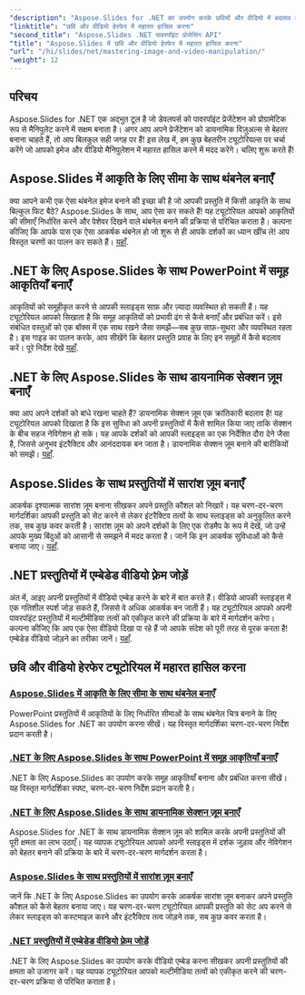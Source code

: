 ```yaml
---
"description": "Aspose.Slides for .NET का उपयोग करके छवियों और वीडियो में बदलाव करके अपनी प्रस्तुतियों को बेहतर बनाना सीखें। यह विस्तृत मार्गदर्शिका चरण-दर-चरण ट्यूटोरियल प्रदान करती है।"
"linktitle": "छवि और वीडियो हेरफेर में महारत हासिल करना"
"second_title": "Aspose.Slides .NET पावरपॉइंट प्रोसेसिंग API"
"title": "Aspose.Slides में छवि और वीडियो हेरफेर में महारत हासिल करना"
"url": "/hi/slides/net/mastering-image-and-video-manipulation/"
"weight": 12
---
```


## परिचय

Aspose.Slides for .NET एक अद्भुत टूल है जो डेवलपर्स को पावरपॉइंट प्रेजेंटेशन को प्रोग्रामेटिक रूप से मैनिपुलेट करने में सक्षम बनाता है। अगर आप अपने प्रेजेंटेशन को डायनामिक विज़ुअल्स से बेहतर बनाना चाहते हैं, तो आप बिलकुल सही जगह पर हैं! इस लेख में, हम कुछ बेहतरीन ट्यूटोरियल्स पर चर्चा करेंगे जो आपको इमेज और वीडियो मैनिपुलेशन में महारत हासिल करने में मदद करेंगे। चलिए शुरू करते हैं!

## Aspose.Slides में आकृति के लिए सीमा के साथ थंबनेल बनाएँ

क्या आपने कभी एक ऐसा थंबनेल इमेज बनाने की इच्छा की है जो आपकी प्रस्तुति में किसी आकृति के साथ बिल्कुल फिट बैठे? Aspose.Slides के साथ, आप ऐसा कर सकते हैं! यह ट्यूटोरियल आपको आकृतियों की सीमाएँ निर्धारित करने और पेशेवर दिखने वाले थंबनेल बनाने की प्रक्रिया से परिचित कराता है। कल्पना कीजिए कि आपके पास एक ऐसा आकर्षक थंबनेल हो जो शुरू से ही आपके दर्शकों का ध्यान खींच ले! आप विस्तृत चरणों का पालन कर सकते हैं। [यहाँ](./create-thumbnail-bounds-shape/).

## .NET के लिए Aspose.Slides के साथ PowerPoint में समूह आकृतियाँ बनाएँ

आकृतियों को समूहीकृत करने से आपकी स्लाइड्स साफ़ और ज़्यादा व्यवस्थित हो सकती हैं। यह ट्यूटोरियल आपको सिखाता है कि समूह आकृतियों को प्रभावी ढंग से कैसे बनाएँ और प्रबंधित करें। इसे संबंधित वस्तुओं को एक बॉक्स में एक साथ रखने जैसा समझें—सब कुछ साफ़-सुथरा और व्यवस्थित रहता है। इस गाइड का पालन करके, आप सीखेंगे कि बेहतर प्रस्तुति प्रवाह के लिए इन समूहों में कैसे बदलाव करें। पूरे निर्देश देखें [यहाँ](./create-group-shapes/).

## .NET के लिए Aspose.Slides के साथ डायनामिक सेक्शन ज़ूम बनाएँ

क्या आप अपने दर्शकों को बांधे रखना चाहते हैं? डायनामिक सेक्शन ज़ूम एक क्रांतिकारी बदलाव है! यह ट्यूटोरियल आपको दिखाता है कि इस सुविधा को अपनी प्रस्तुतियों में कैसे शामिल किया जाए ताकि सेक्शन के बीच सहज नेविगेशन हो सके। यह आपके दर्शकों को आपकी स्लाइड्स का एक निर्देशित दौरा देने जैसा है, जिससे अनुभव इंटरैक्टिव और आनंददायक बन जाता है। डायनामिक सेक्शन ज़ूम बनाने की बारीकियों को समझें। [यहाँ](./create-dynamic-section-zoom/).

## Aspose.Slides के साथ प्रस्तुतियों में सारांश ज़ूम बनाएँ

आकर्षक दृश्यात्मक सारांश ज़ूम बनाना सीखकर अपने प्रस्तुति कौशल को निखारें। यह चरण-दर-चरण मार्गदर्शिका आपकी प्रस्तुति को सेट करने से लेकर इंटरैक्टिव तत्वों के साथ स्लाइड्स को अनुकूलित करने तक, सब कुछ कवर करती है। सारांश ज़ूम को अपने दर्शकों के लिए एक रोडमैप के रूप में देखें, जो उन्हें आपके मुख्य बिंदुओं को आसानी से समझने में मदद करता है। जानें कि इन आकर्षक सुविधाओं को कैसे बनाया जाए। [यहाँ](./create-summary-zoom/).

## .NET प्रस्तुतियों में एम्बेडेड वीडियो फ़्रेम जोड़ें

अंत में, आइए अपनी प्रस्तुतियों में वीडियो एम्बेड करने के बारे में बात करते हैं। वीडियो आपकी स्लाइड्स में एक गतिशील स्पर्श जोड़ सकते हैं, जिससे वे अधिक आकर्षक बन जाती हैं। यह ट्यूटोरियल आपको अपनी पावरपॉइंट प्रस्तुतियों में मल्टीमीडिया तत्वों को एकीकृत करने की प्रक्रिया के बारे में मार्गदर्शन करेगा। कल्पना कीजिए कि आप एक ऐसा वीडियो दिखा पा रहे हैं जो आपके संदेश को पूरी तरह से पूरक करता है! एम्बेडेड वीडियो जोड़ने का तरीका जानें। [यहाँ](./add-embedded-videos-frame/).

## छवि और वीडियो हेरफेर ट्यूटोरियल में महारत हासिल करना
### [Aspose.Slides में आकृति के लिए सीमा के साथ थंबनेल बनाएँ](./create-thumbnail-bounds-shape/)
PowerPoint प्रस्तुतियों में आकृतियों के लिए निर्धारित सीमाओं के साथ थंबनेल चित्र बनाने के लिए Aspose.Slides for .NET का उपयोग करना सीखें। यह विस्तृत मार्गदर्शिका चरण-दर-चरण निर्देश प्रदान करती है।
### [.NET के लिए Aspose.Slides के साथ PowerPoint में समूह आकृतियाँ बनाएँ](./create-group-shapes/)
.NET के लिए Aspose.Slides का उपयोग करके समूह आकृतियाँ बनाना और प्रबंधित करना सीखें। यह विस्तृत मार्गदर्शिका स्पष्ट, चरण-दर-चरण निर्देश प्रदान करती है।
### [.NET के लिए Aspose.Slides के साथ डायनामिक सेक्शन ज़ूम बनाएँ](./create-dynamic-section-zoom/)
Aspose.Slides for .NET के साथ डायनामिक सेक्शन ज़ूम को शामिल करके अपनी प्रस्तुतियों की पूरी क्षमता का लाभ उठाएँ। यह व्यापक ट्यूटोरियल आपको अपनी स्लाइड्स में दर्शक जुड़ाव और नेविगेशन को बेहतर बनाने की प्रक्रिया के बारे में चरण-दर-चरण मार्गदर्शन करता है।
### [Aspose.Slides के साथ प्रस्तुतियों में सारांश ज़ूम बनाएँ](./create-summary-zoom/)
जानें कि .NET के लिए Aspose.Slides का उपयोग करके आकर्षक सारांश ज़ूम बनाकर अपने प्रस्तुति कौशल को कैसे बेहतर बनाया जाए। यह चरण-दर-चरण ट्यूटोरियल आपकी प्रस्तुति को सेट अप करने से लेकर स्लाइड्स को कस्टमाइज़ करने और इंटरैक्टिव तत्व जोड़ने तक, सब कुछ कवर करता है।
### [.NET प्रस्तुतियों में एम्बेडेड वीडियो फ़्रेम जोड़ें](./add-embedded-videos-frame/)
.NET के लिए Aspose.Slides का उपयोग करके वीडियो एम्बेड करना सीखकर अपनी प्रस्तुतियों की क्षमता को उजागर करें। यह व्यापक ट्यूटोरियल आपको मल्टीमीडिया तत्वों को एकीकृत करने की चरण-दर-चरण प्रक्रिया से परिचित कराता है।